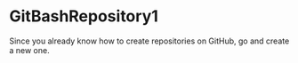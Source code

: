 # GitBashRepository1
Since you already know how to create repositories on GitHub, go and create a new one.
